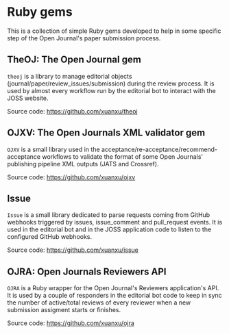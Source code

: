 # Ruby gems

This is a collection of simple Ruby gems developed to help in some specific step of the Open Journal's paper submission process.

## TheOJ: The Open Journal gem

`theoj` is a library to manage editorial objects (journal/paper/review_issues/submission) during the review process. It is used by almost every workflow run by the editorial bot to interact with the JOSS website.

Source code: https://github.com/xuanxu/theoj

## OJXV: The Open Journals XML validator gem

`OJXV` is a small library used in the acceptance/re-acceptance/recommend-acceptance workflows to validate the format of some Open Journals' publishing pipeline XML outputs (JATS and Crossref).

Source code: https://github.com/xuanxu/ojxv

## Issue

`Issue` is a small library dedicated to parse requests coming from GitHub webhooks triggered by issues, issue_comment and pull_request events. It is used in the editorial bot and in the JOSS application code to listen to the configured GitHub webhooks.

Source code: https://github.com/xuanxu/issue

##  OJRA: Open Journals Reviewers API

`OJRA` is a Ruby wrapper for the Open Journal's Reviewers application's API. It is used by a couple of responders in the editorial bot code to keep in sync the number of active/total reviews of every reviewer when a new submission assigment starts or finishes.

Source code: https://github.com/xuanxu/ojra
